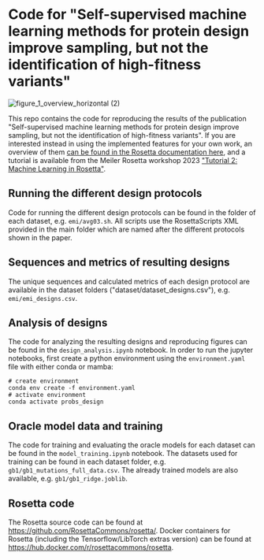 # Code for "Self-supervised machine learning methods for protein design improve sampling, but not the identification of high-fitness variants"
![figure_1_overview_horizontal (2)](https://github.com/meilerlab/probabilities_design/assets/59534445/35dd28d5-2c5a-4245-81ad-8fc8c30eaeb7)

This repo contains the code for reproducing the results of the publication "Self-supervised machine learning methods for protein design improve sampling, but not the identification of high-fitness variants". If you are interested instead in using the implemented features for your own work, an overview of them [can be found in the Rosetta documentation here](https://www.rosettacommons.org/docs/latest/scripting_documentation/RosettaScripts/composite_protocols/Working-with-PerResidueProbabilitiesMetrics), and a tutorial is available from the Meiler Rosetta workshop 2023 ["Tutorial 2: Machine Learning in Rosetta"](https://meilerlab.org/rosetta-workshop-2023/).

## Running the different design protocols
Code for running the different design protocols can be found in the folder of each dataset, e.g. `emi/avg03.sh`. All scripts use the RosettaScripts XML provided in the main folder which are named after the different protocols shown in the paper. 

## Sequences and metrics of resulting designs
The unique sequences and calculated metrics of each design protocol are available in the dataset folders ("dataset/dataset_designs.csv"), e.g. `emi/emi_designs.csv`.

## Analysis of designs
The code for analyzing the resulting designs and reproducing figures can be found in the `design_analysis.ipynb` notebook. In order to run the jupyter notebooks, first create a python environment using the `environment.yaml` file with either conda or mamba:

```
# create environment
conda env create -f environment.yaml
# activate environment
conda activate probs_design
```

## Oracle model data and training
The code for training and evaluating the oracle models for each dataset can be found in the `model_training.ipynb` notebook. The datasets used for training can be found in each dataset folder, e.g. `gb1/gb1_mutations_full_data.csv`. The already trained models are also available, e.g. `gb1/gb1_ridge.joblib`.

## Rosetta code
The Rosetta source code can be found at https://github.com/RosettaCommons/rosetta/. Docker containers for Rosetta (including the Tensorflow/LibTorch extras version) can be found at https://hub.docker.com/r/rosettacommons/rosetta. 
